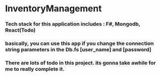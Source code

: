 # InventoryManagement
### Tech stack for this application includes : F#, Mongodb, React(Todo)
### basically, you can use this app if you change the connection string parameters in the Db.fs [user_name] and [password]


### There are lots of todo in this project. its gonna take awhile for me to really complete it.
